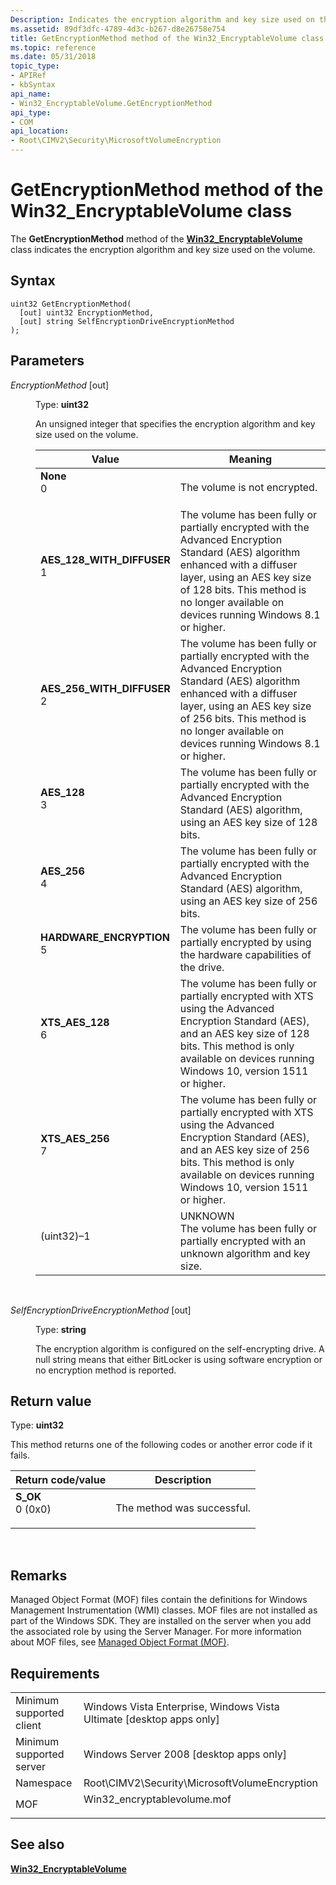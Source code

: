 ```yaml
---
Description: Indicates the encryption algorithm and key size used on the volume.
ms.assetid: 89df3dfc-4789-4d3c-b267-d8e26758e754
title: GetEncryptionMethod method of the Win32_EncryptableVolume class
ms.topic: reference
ms.date: 05/31/2018
topic_type: 
- APIRef
- kbSyntax
api_name: 
- Win32_EncryptableVolume.GetEncryptionMethod
api_type: 
- COM
api_location: 
- Root\CIMV2\Security\MicrosoftVolumeEncryption
---
```


# GetEncryptionMethod method of the Win32\_EncryptableVolume class

The **GetEncryptionMethod** method of the [**Win32\_EncryptableVolume**](win32-encryptablevolume.md) class indicates the encryption algorithm and key size used on the volume.

## Syntax


```mof
uint32 GetEncryptionMethod(
  [out] uint32 EncryptionMethod,
  [out] string SelfEncryptionDriveEncryptionMethod
);
```



## Parameters

<dl> <dt>

*EncryptionMethod* \[out\]
</dt> <dd>

Type: **uint32**

An unsigned integer that specifies the encryption algorithm and key size used on the volume.



| Value                                                                                                                                                                                                                                          | Meaning                                                                                                                                                                                                                                                           |
|------------------------------------------------------------------------------------------------------------------------------------------------------------------------------------------------------------------------------------------------|-------------------------------------------------------------------------------------------------------------------------------------------------------------------------------------------------------------------------------------------------------------------|
| <span id="None"></span><span id="none"></span><span id="NONE"></span><dl> <dt>**None**</dt> <dt>0</dt> </dl>                                | The volume is not encrypted.<br/>                                                                                                                                                                                                                           |
| <span id="AES_128_WITH_DIFFUSER"></span><span id="aes_128_with_diffuser"></span><dl> <dt>**AES\_128\_WITH\_DIFFUSER**</dt> <dt>1</dt> </dl> | The volume has been fully or partially encrypted with the Advanced Encryption Standard (AES) algorithm enhanced with a diffuser layer, using an AES key size of 128 bits. This method is no longer available on devices running Windows 8.1 or higher.<br/> |
| <span id="AES_256_WITH_DIFFUSER"></span><span id="aes_256_with_diffuser"></span><dl> <dt>**AES\_256\_WITH\_DIFFUSER**</dt> <dt>2</dt> </dl> | The volume has been fully or partially encrypted with the Advanced Encryption Standard (AES) algorithm enhanced with a diffuser layer, using an AES key size of 256 bits. This method is no longer available on devices running Windows 8.1 or higher.<br/> |
| <span id="AES_128"></span><span id="aes_128"></span><dl> <dt>**AES\_128**</dt> <dt>3</dt> </dl>                                             | The volume has been fully or partially encrypted with the Advanced Encryption Standard (AES) algorithm, using an AES key size of 128 bits.<br/>                                                                                                             |
| <span id="AES_256"></span><span id="aes_256"></span><dl> <dt>**AES\_256**</dt> <dt>4</dt> </dl>                                             | The volume has been fully or partially encrypted with the Advanced Encryption Standard (AES) algorithm, using an AES key size of 256 bits.<br/>                                                                                                             |
| <span id="HARDWARE_ENCRYPTION"></span><span id="hardware_encryption"></span><dl> <dt>**HARDWARE\_ENCRYPTION**</dt> <dt>5</dt> </dl>         | The volume has been fully or partially encrypted by using the hardware capabilities of the drive.<br/>                                                                                                                                                      |
| <span id="XTS_AES_128"></span><span id="xts_aes_128"></span><dl> <dt>**XTS\_AES\_128**</dt> <dt>6</dt> </dl>                                | The volume has been fully or partially encrypted with XTS using the Advanced Encryption Standard (AES), and an AES key size of 128 bits. This method is only available on devices running Windows 10, version 1511 or higher.<br/>                          |
| <span id="XTS_AES_256"></span><span id="xts_aes_256"></span><dl> <dt>**XTS\_AES\_256**</dt> <dt>7</dt> </dl>                                | The volume has been fully or partially encrypted with XTS using the Advanced Encryption Standard (AES), and an AES key size of 256 bits. This method is only available on devices running Windows 10, version 1511 or higher.<br/>                          |
| <dl> <dt>(uint32)–1</dt> </dl>                                                                                                                                                          | UNKNOWN<br/> The volume has been fully or partially encrypted with an unknown algorithm and key size.<br/>                                                                                                                                            |



 

</dd> <dt>

*SelfEncryptionDriveEncryptionMethod* \[out\]
</dt> <dd>

Type: **string**

The encryption algorithm is configured on the self-encrypting drive. A null string means that either BitLocker is using software encryption or no encryption method is reported.

</dd> </dl>

## Return value

Type: **uint32**

This method returns one of the following codes or another error code if it fails.



| Return code/value                                                                                                                                 | Description                           |
|---------------------------------------------------------------------------------------------------------------------------------------------------|---------------------------------------|
| <dl> <dt>**S\_OK**</dt> <dt>0 (0x0)</dt> </dl> | The method was successful.<br/> |



 

## Remarks

Managed Object Format (MOF) files contain the definitions for Windows Management Instrumentation (WMI) classes. MOF files are not installed as part of the Windows SDK. They are installed on the server when you add the associated role by using the Server Manager. For more information about MOF files, see [Managed Object Format (MOF)](../wmisdk/managed-object-format--mof-.md).

## Requirements



|                                     |                                                                                                         |
|-------------------------------------|---------------------------------------------------------------------------------------------------------|
| Minimum supported client<br/> | Windows Vista Enterprise, Windows Vista Ultimate \[desktop apps only\]<br/>                       |
| Minimum supported server<br/> | Windows Server 2008 \[desktop apps only\]<br/>                                                    |
| Namespace<br/>                | Root\\CIMV2\\Security\\MicrosoftVolumeEncryption<br/>                                             |
| MOF<br/>                      | <dl> <dt>Win32\_encryptablevolume.mof</dt> </dl> |



## See also

<dl> <dt>

[**Win32\_EncryptableVolume**](win32-encryptablevolume.md)
</dt> </dl>

 

 